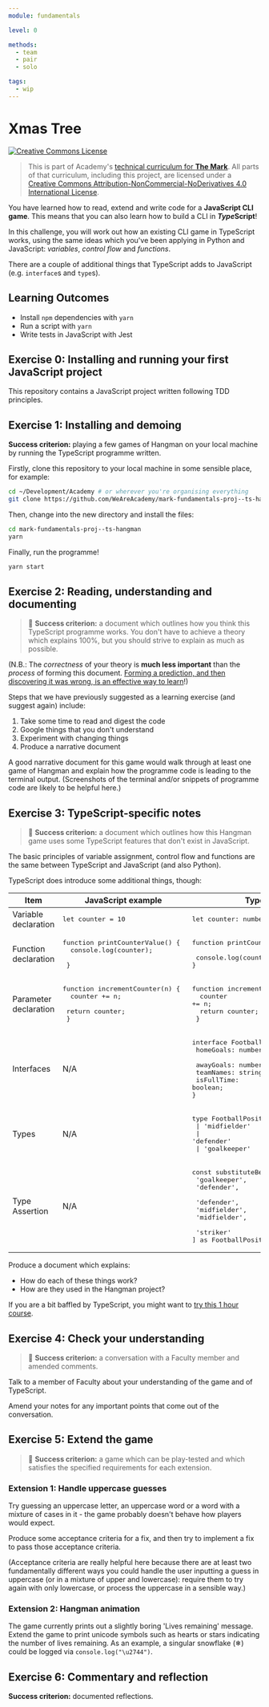 ```yaml
---
module: fundamentals

level: 0

methods:
  - team
  - pair
  - solo

tags:
  - wip
---
```


# Xmas Tree

<a rel="license" href="http://creativecommons.org/licenses/by-nc-nd/4.0/"><img alt="Creative Commons License" style="border-width:0" src="https://i.creativecommons.org/l/by-nc-nd/4.0/88x31.png" /></a>

> This is part of Academy's [technical curriculum for **The Mark**](https://github.com/WeAreAcademy/curriculum-mark). All parts of that curriculum, including this project, are licensed under a <a rel="license" href="http://creativecommons.org/licenses/by-nc-nd/4.0/">Creative Commons Attribution-NonCommercial-NoDerivatives 4.0 International License</a>.

You have learned how to read, extend and write code for a **JavaScript CLI game**. This means that you can also learn how to build a CLI in ***Type*Script**!

In this challenge, you will work out how an existing CLI game in TypeScript works, using the same ideas which you've been applying in Python and JavaScript: _variables_, _control flow_ and _functions_.

There are a couple of additional things that TypeScript adds to JavaScript (e.g. `interface`s and `type`s).

## Learning Outcomes

- Install `npm` dependencies with `yarn`
- Run a script with `yarn`
- Write tests in JavaScript with Jest

## Exercise 0: Installing and running your first JavaScript project

This repository contains a JavaScript project written following TDD principles.

## Exercise 1: Installing and demoing

**Success criterion:** playing a few games of Hangman on your local machine by running the TypeScript programme written.

Firstly, clone this repository to your local machine in some sensible place, for example:

```bash
cd ~/Development/Academy # or wherever you're organising everything
git clone https://github.com/WeAreAcademy/mark-fundamentals-proj--ts-hangman.git
```

Then, change into the new directory and install the files:

```bash
cd mark-fundamentals-proj--ts-hangman
yarn
```

Finally, run the programme!

```bash
yarn start
```

## Exercise 2: Reading, understanding and documenting

> 🎯 **Success criterion:** a document which outlines how you think this TypeScript programme works. You don't have to achieve a theory which explains 100%, but you should strive to explain as much as possible.

(N.B.: The _correctness_ of your theory is **much less important** than the _process_ of forming this document. [Forming a prediction, and then discovering it was wrong, is an effective way to learn](https://www.sciencedirect.com/science/article/abs/pii/S0959475217303468)!)

Steps that we have previously suggested as a learning exercise (and suggest again) include:

1. Take some time to read and digest the code
2. Google things that you don't understand
3. Experiment with changing things
4. Produce a narrative document

A good narrative document for this game would walk through at least one game of Hangman and explain how the programme code is leading to the terminal output. (Screenshots of the terminal and/or snippets of programme code are likely to be helpful here.)

## Exercise 3: TypeScript-specific notes

> 🎯 **Success criterion:** a document which outlines how this Hangman game uses some TypeScript features that don't exist in JavaScript.

The basic principles of variable assignment, control flow and functions are the same between TypeScript and JavaScript (and also Python).

TypeScript does introduce some additional things, though:

| Item | JavaScript example | TypeScript example |
| --- | --- | --- |
| Variable declaration | <pre>let counter = 10</pre> | <pre>let counter: number = 10</pre> |
| Function declaration | <pre>function printCounterValue() { <br /> &nbsp;console.log(counter); <br /> }</pre> | <pre>function printCounterValue(): void { <br /> &nbsp;console.log(counter); <br />}</pre> |
| Parameter declaration | <pre>function incrementCounter(n) { <br /> &nbsp;counter += n; <br /> &nbsp;return counter; <br /> }</pre> | <pre>function incrementCounter(n: number): number { <br /> &nbsp;counter += n; <br /> &nbsp;return counter; <br /> }</pre> |
| Interfaces | N/A | <pre>interface FootballMatch { <br/>&nbsp;homeGoals: number; <br/>&nbsp;awayGoals: number; <br/>&nbsp;teamNames: string[]; <br/>&nbsp;isFullTime: boolean; <br/>}</pre> |
| Types | N/A | <pre>type FootballPosition = 'striker' <br/>&nbsp;&#124; 'midfielder' <br/>&nbsp;&#124; 'defender' <br/>&nbsp;&#124; 'goalkeeper'</pre> |
| Type Assertion | N/A | <pre>const substituteBench = [<br/>&nbsp;'goalkeeper', <br/>&nbsp;'defender', <br/>&nbsp;'defender', <br/>&nbsp;'midfielder', <br/>&nbsp;'midfielder', <br/>&nbsp;'striker' <br/>] as FootballPosition[]</pre> |

Produce a document which explains:

- How do each of these things work?
- How are they used in the Hangman project?

If you are a bit baffled by TypeScript, you might want to [try this 1 hour course](https://scrimba.com/learn/intrototypescript).

## Exercise 4: Check your understanding

> 🎯 **Success criterion:** a conversation with a Faculty member and amended comments.

Talk to a member of Faculty about your understanding of the game and of TypeScript.

Amend your notes for any important points that come out of the conversation.

## Exercise 5: Extend the game

> 🎯 **Success criterion:** a game which can be play-tested and which satisfies the specified requirements for each extension.

### Extension 1: Handle uppercase guesses

Try guessing an uppercase letter, an uppercase word or a word with a mixture of cases in it - the game probably doesn't behave how players would expect.

Produce some acceptance criteria for a fix, and then try to implement a fix to pass those acceptance criteria.

(Acceptance criteria are really helpful here because there are at least two fundamentally different ways you could handle the user inputting a guess in uppercase (or in a mixture of upper and lowercase): require them to try again with only lowercase, or process the uppercase in a sensible way.)

### Extension 2: Hangman animation

The game currently prints out a slightly boring 'Lives remaining' message. Extend the game to print unicode symbols such as hearts or stars indicating the number of lives remaining. As an example, a singular snowflake (❄) could be logged via `console.log("\u2744")`.

## Exercise 6: Commentary and reflection

**Success criterion:** documented reflections.
